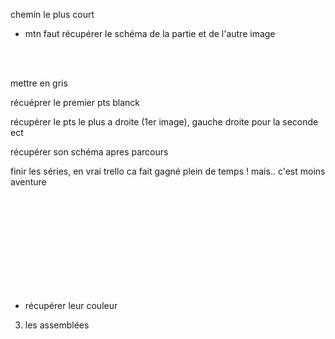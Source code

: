 chemin le plus court 



  - mtn faut récupérer le schéma de la partie et de l'autre image

  <br><br>
 
  
  mettre en gris

  récuéprer le premier pts blanck
  
  récupérer le pts le plus a droite (1er image), gauche droite pour la seconde ect
  
  récupérer son schéma apres parcours
  
  finir les séries, en vrai trello ca fait gagné plein de temps ! mais.. c'est moins aventure
  

  <br>  <br>  <br>  <br>  <br>  <br>  <br>  <br>  <br>


  - récupérer leur couleur
  
  
 3) les assemblées
 































